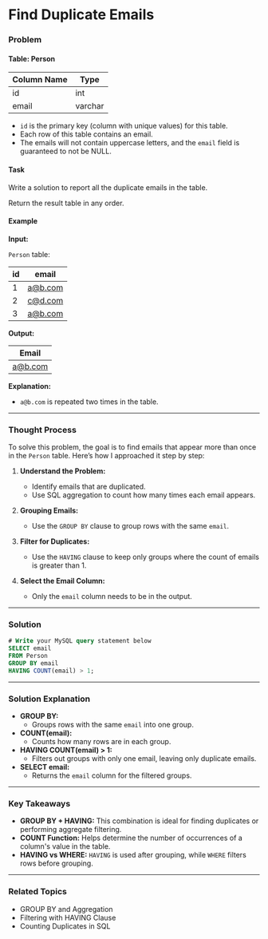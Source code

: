 # Find Duplicate Emails

### Problem

#### Table: Person

| Column Name | Type    |
|-------------|---------|
| id          | int     |
| email       | varchar |

- `id` is the primary key (column with unique values) for this table.
- Each row of this table contains an email.
- The emails will not contain uppercase letters, and the `email` field is guaranteed to not be NULL.

#### Task
Write a solution to report all the duplicate emails in the table.

Return the result table in any order.

#### Example

**Input:**

`Person` table:

| id | email   |
|----|---------|
| 1  | a@b.com |
| 2  | c@d.com |
| 3  | a@b.com |

**Output:**

| Email   |
|---------|
| a@b.com |

**Explanation:**
- `a@b.com` is repeated two times in the table.

---

### Thought Process

To solve this problem, the goal is to find emails that appear more than once in the `Person` table. Here’s how I approached it step by step:

1. **Understand the Problem:**
   - Identify emails that are duplicated.
   - Use SQL aggregation to count how many times each email appears.

2. **Grouping Emails:**
   - Use the `GROUP BY` clause to group rows with the same `email`.

3. **Filter for Duplicates:**
   - Use the `HAVING` clause to keep only groups where the count of emails is greater than 1.

4. **Select the Email Column:**
   - Only the `email` column needs to be in the output.

---

### Solution

```sql
# Write your MySQL query statement below
SELECT email
FROM Person
GROUP BY email
HAVING COUNT(email) > 1;
```

---

### Solution Explanation

- **GROUP BY:**
  - Groups rows with the same `email` into one group.
- **COUNT(email):**
  - Counts how many rows are in each group.
- **HAVING COUNT(email) > 1:**
  - Filters out groups with only one email, leaving only duplicate emails.
- **SELECT email:**
  - Returns the `email` column for the filtered groups.

---

### Key Takeaways

- **GROUP BY + HAVING:** This combination is ideal for finding duplicates or performing aggregate filtering.
- **COUNT Function:** Helps determine the number of occurrences of a column's value in the table.
- **HAVING vs WHERE:** `HAVING` is used after grouping, while `WHERE` filters rows before grouping.

---

### Related Topics
- GROUP BY and Aggregation
- Filtering with HAVING Clause
- Counting Duplicates in SQL
